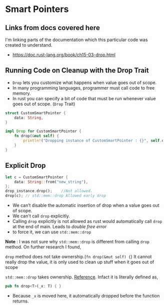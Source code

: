 # Smart Pointers

## Links from docs covered here

I'm linking parts of the documentation which this particular code was created to understand.

- <https://doc.rust-lang.org/book/ch15-03-drop.html>

## Running Code on Cleanup with the Drop Trait

- `Drop` lets you customize what happens when value goes out of scope.
- In many programming languages, programmer must call code to free memory.
- In rust you can specify a bit of code that must be run whenever value goes out of scope. (`Drop` Trait)

```rust
struct CustomSmartPointer {
    data: String,
}

impl Drop for CustomSmartPointer {
    fn drop(&mut self) {
        println!("Dropping instance of CustomSmartPointer : {}", self.data);
    }
}
```

## Explicit Drop

```rust
let c = CustomSmartPointer {
    data: String::from("new_string"),
};
drop_instance.drop();    //Not allowed.
drop(c); // std::mem::drop Allowed early drop
```

- We can’t disable the automatic insertion of drop when a value goes out of scope.
- We can't call `drop` explicitly.
- Calling `drop` explicitly is not allowed as rust would automatically call `drop` at the end of main. Leads to *double free error*
- to force it, we can use `std::mem::drop`

**Note** : I was not sure why `std::mem::drop` is different from calling `drop` method. On further research I found,

`drop` method does not take ownership.(`fn drop(&mut self) {`) It cannot really drop the value, it is only used to clean up stuff when it goes out of scope

`std::mem::drop` takes ownership. [Reference](https://doc.rust-lang.org/std/mem/fn.drop.html). Infact it is literally defined as,

```rust
pub fn drop<T>(_x: T) { }
```

- Because `_x` is moved here, it automatically dropped before the function returns.

